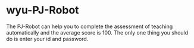 # wyu-PJ-Robot
The PJ-Robot can help you to complete the assessment of teaching automatically and the average score is 100. The only one thing you should do is enter your id and password.
